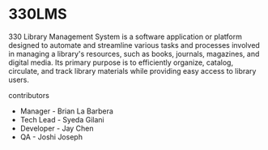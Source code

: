 <h1>330LMS</h1>
330 Library Management System is a software application or platform designed to automate and streamline various tasks and processes involved in managing a library's resources, such as books, journals, magazines, and digital media. Its primary purpose is to efficiently organize, catalog, circulate, and track library materials while providing easy access to library users.

contributors
<ul>
  <li>Manager - Brian La Barbera </li>
  <li>Tech Lead - Syeda Gilani	 </li>
  <li>Developer - Jay Chen</li>
  <li>QA - Joshi Joseph</li>
</ul>
